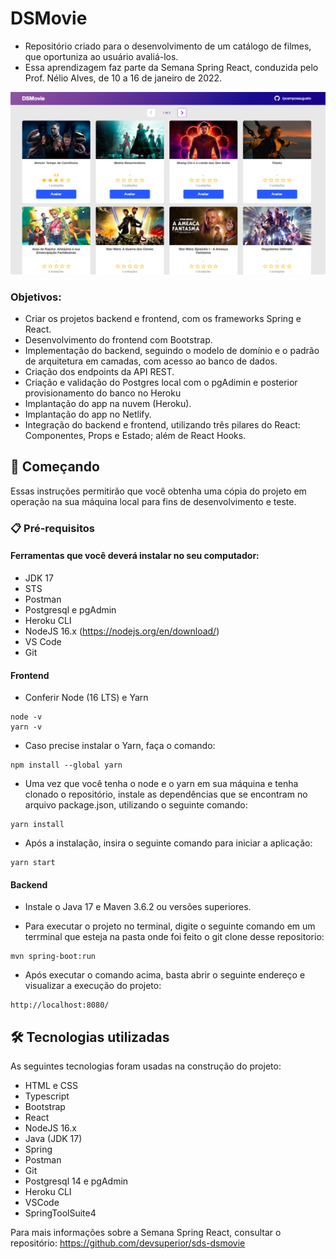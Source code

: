 # DSMovie

- Repositório criado para o desenvolvimento de um catálogo de filmes, que oportuniza ao usuário avaliá-los. 
- Essa aprendizagem faz parte da Semana Spring React, conduzida pelo Prof. Nélio Alves, de 10 a 16 de janeiro de 2022.

<div>
<span><img src="https://github.com/pcamposaugusto/dsmovie/blob/main/frontend/page-layout.png" width="700rem" /></span>
</div>

### Objetivos:

- Criar os projetos backend e frontend, com os frameworks Spring e React.
- Desenvolvimento do frontend com Bootstrap.
- Implementação do backend, seguindo o modelo de domínio e o padrão de arquitetura em camadas, com acesso ao banco de dados. 
- Criação dos endpoints da API REST.
- Criação e validação do Postgres local com o pgAdimin e posterior provisionamento do banco no Heroku
- Implantação do app na nuvem (Heroku).
- Implantação do app no Netlify.
- Integração do backend e frontend, utilizando três pilares do React: Componentes, Props e Estado; além de React Hooks.

## 🚀 Começando

Essas instruções permitirão que você obtenha uma cópia do projeto em operação na sua máquina local para fins de desenvolvimento e teste.

### 📋 Pré-requisitos

#### Ferramentas que você deverá instalar no seu computador:

- JDK 17
- STS
- Postman
- Postgresql e pgAdmin
- Heroku CLI
- NodeJS 16.x (https://nodejs.org/en/download/)
- VS Code
- Git

#### Frontend

- Conferir Node (16 LTS) e Yarn

```
node -v
yarn -v
```

- Caso precise instalar o Yarn, faça o comando:

```
npm install --global yarn
```

- Uma vez que você tenha o node e o yarn em sua máquina e tenha clonado o repositório, instale as dependências que se encontram no arquivo package.json, utilizando o seguinte comando:

```
yarn install
```

- Após a instalação, insira o seguinte comando para iniciar a aplicação:

```
yarn start
```

#### Backend

- Instale o Java 17 e Maven 3.6.2 ou versões superiores.
    
- Para executar o projeto no terminal, digite o seguinte comando em um terrminal que esteja na pasta onde foi feito o git clone desse repositorio: 

```
mvn spring-boot:run
```
   
- Após executar o comando acima, basta abrir o seguinte endereço e visualizar a execução do projeto:

```
http://localhost:8080/
```

## 🛠️ Tecnologias utilizadas

As seguintes tecnologias foram usadas na construção do projeto:

* HTML e CSS
* Typescript
* Bootstrap
* React
* NodeJS 16.x
* Java (JDK 17)
* Spring
* Postman
* Git
* Postgresql 14 e pgAdmin
* Heroku CLI
* VSCode
* SpringToolSuite4


Para mais informações sobre a Semana Spring React, consultar o repositório: https://github.com/devsuperior/sds-dsmovie

